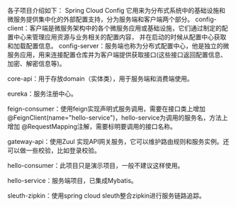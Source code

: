 各子项目介绍如下：
Spring Cloud Config 它用来为分布式系统中的基础设施和微服务提供集中化的外部配置支持，分为服务端和客户端两个部分。
config-client：客户端是微服务架构中的各个微服务应用或基础设施，它们通过制定的配置中心来管理应用资源与业务相关的配置内容，
并在启动的时候从配置中心获取和加载配置信息。
config-server：服务端也称为分布式配置中心，他是独立的微服务应用，用来连接配置仓库并为客户端提供获取接口(这些接口返回配置信息、加密、解密信息等)。

core-api：用于存放domain（实体类），用于服务端和消费端使用。

eureka：服务注册中心。

feign-consumer：使用feign实现声明式服务调用，需要在接口类上增加 @FeignClient(name="hello-service")，hello-service为调用的服务名，方法上增加
@RequestMapping注解，需要标明要调用的接口名称。

gateway-api：使用Zuul 实现API网关服务，它可以维护路由规则和服务实例。还可以做一些校验，比如登录校验。

hello-consumer：此项目只是演示项目，一般不建议这样使用。

hello-service：服务端项目，已集成Mybatis。

sleuth-zipkin：使用spring cloud sleuth整合zipkin进行服务链路追踪。
